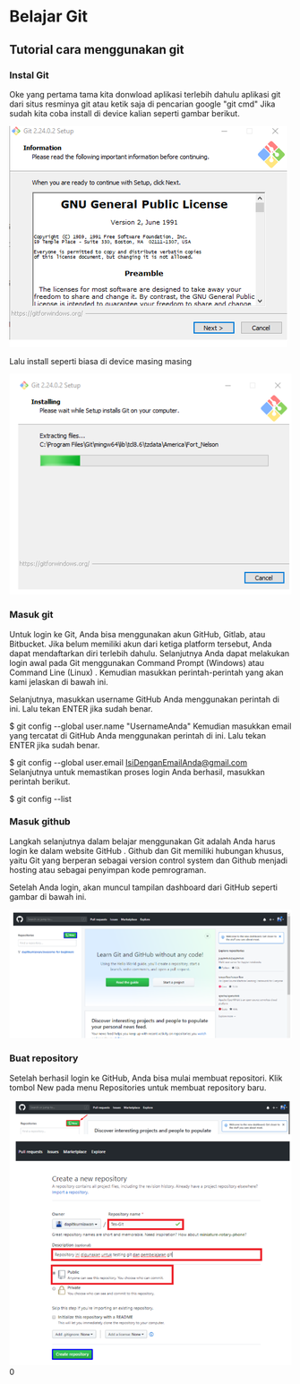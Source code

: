 # Belajar Git
## Tutorial cara menggunakan git

### Instal Git 
Oke yang pertama tama kita donwload aplikasi terlebih dahulu aplikasi git dari situs resminya git atau ketik saja di pencarian google "git cmd" 
Jika sudah kita coba install di device kalian seperti gambar berikut.

![gambar](ss/1.png)

Lalu install seperti biasa di device masing masing

![gambar](ss/2.png)

### Masuk git
Untuk login ke Git, Anda bisa menggunakan akun GitHub, Gitlab, atau Bitbucket. Jika belum memiliki akun dari ketiga platform tersebut, Anda dapat mendaftarkan diri terlebih dahulu. Selanjutnya Anda dapat melakukan login awal pada Git menggunakan Command Prompt   (Windows) atau Command Line (Linux) . Kemudian masukkan perintah-perintah yang akan kami jelaskan di bawah ini.

Selanjutnya, masukkan username GitHub Anda menggunakan perintah di ini. Lalu tekan ENTER jika sudah benar.

$ git config --global user.name "UsernameAnda"
Kemudian masukkan email yang tercatat di GitHub Anda menggunakan perintah di ini. Lalu tekan ENTER jika sudah benar.

$ git config --global user.email IsiDenganEmailAnda@gmail.com
Selanjutnya untuk memastikan proses login Anda berhasil, masukkan perintah berikut.

$ git config --list

### Masuk github
Langkah selanjutnya dalam belajar menggunakan Git adalah Anda harus login ke dalam website GitHub . Github dan Git memiliki hubungan khusus, yaitu Git yang berperan sebagai version control system dan Github menjadi hosting atau sebagai penyimpan kode pemrograman.

Setelah Anda login, akan muncul tampilan dashboard dari GitHub seperti gambar di bawah ini.

![gambar](ss/3.png)

### Buat repository
Setelah berhasil login ke GitHub, Anda bisa mulai membuat repositori. Klik tombol New pada menu Repositories untuk membuat repository baru.

![gambar](ss/4.png)0
